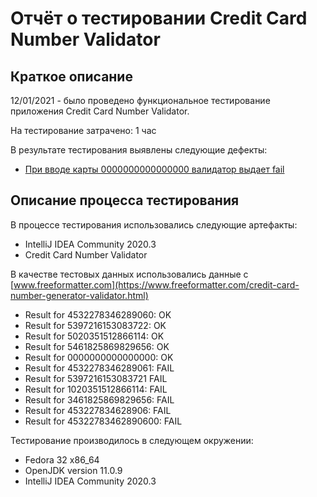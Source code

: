 # Отчёт о тестировании Credit Card Number Validator

## Краткое описание

12/01/2021 - было проведено функциональное тестирование приложения Credit Card Number Validator.

На тестирование затрачено: 1 час

В результате тестирования выявлены следующие дефекты:
* [При вводе карты 0000000000000000 валидатор выдает fail](https://github.com/YuliyaMuraveva/lesson-1.2/issues/1#issue-784117420)

## Описание процесса тестирования

В процессе тестирования использовались следующие артефакты:
* IntelliJ IDEA Community 2020.3
* Credit Card Number Validator


В качестве тестовых данных использовались данные c [www.freeformatter.com](https://www.freeformatter.com/credit-card-number-generator-validator.html)
* Result for 4532278346289060: OK
* Result for 5397216153083722: OK
* Result for 5020351512866114: OK
* Result for 5461825869829656: OK
* Result for 0000000000000000: OK
* Result for 4532278346289061: FAIL
* Result for 5397216153083721 FAIL
* Result for 1020351512866114: FAIL
* Result for 3461825869829656: FAIL
* Result for 453227834628906: FAIL
* Result for 45322783462890600: FAIL

Тестирование производилось в следующем окружении:
* Fedora 32 x86_64
* OpenJDK version 11.0.9
* IntelliJ IDEA Community 2020.3
